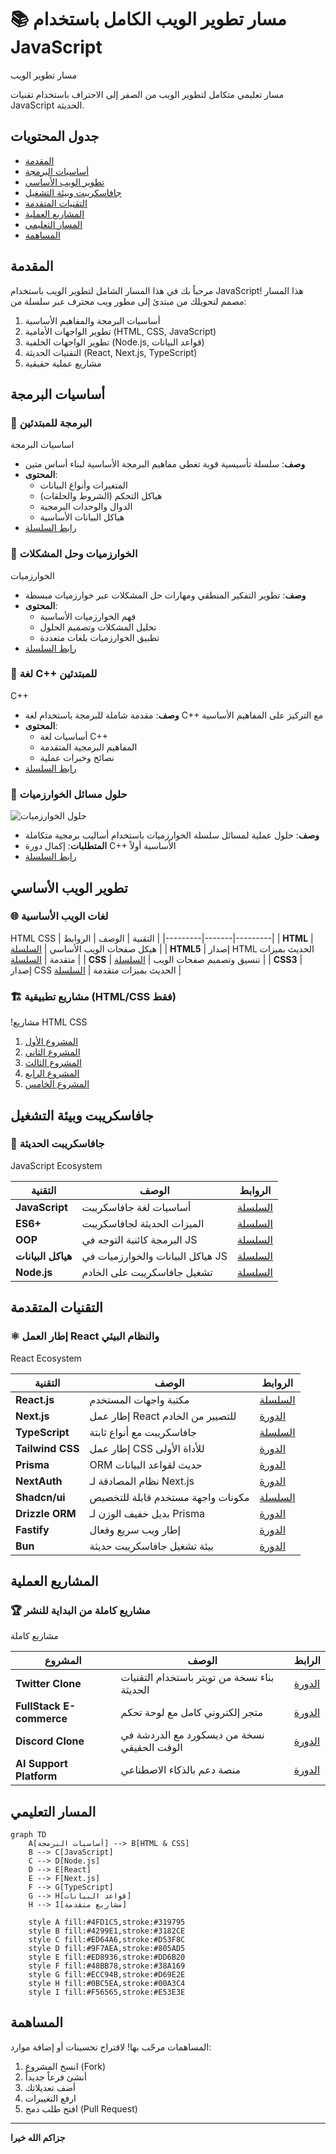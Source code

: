 # 📚 مسار تطوير الويب الكامل باستخدام JavaScript

مسار تطوير الويب

مسار تعليمي متكامل لتطوير الويب من الصفر إلى الاحتراف باستخدام تقنيات JavaScript الحديثة.

## جدول المحتويات
- [المقدمة](#المقدمة)
- [أساسيات البرمجة](#أساسيات-البرمجة)
- [تطوير الويب الأساسي](#تطوير-الويب-الأساسي)
- [جافاسكريبت وبيئة التشغيل](#جافاسكريبت-وبيئة-التشغيل)
- [التقنيات المتقدمة](#التقنيات-المتقدمة)
- [المشاريع العملية](#المشاريع-العملية)
- [المسار التعليمي](#المسار-التعليمي)
- [المساهمة](#المساهمة)

## المقدمة
مرحباً بك في هذا المسار الشامل لتطوير الويب باستخدام JavaScript! هذا المسار مصمم لتحويلك من مبتدئ إلى مطور ويب محترف عبر سلسلة من:

1. أساسيات البرمجة والمفاهيم الأساسية
2. تطوير الواجهات الأمامية (HTML, CSS, JavaScript)
3. تطوير الواجهات الخلفية (Node.js, قواعد البيانات)
4. التقنيات الحديثة (React, Next.js, TypeScript)
5. مشاريع عملية حقيقية

## أساسيات البرمجة
### 🔰 البرمجة للمبتدئين
اساسيات البرمجة
- **وصف**: سلسلة تأسيسية قوية تغطي مفاهيم البرمجة الأساسية لبناء أساس متين
- **المحتوى**: 
  - المتغيرات وأنواع البيانات
  - هياكل التحكم (الشروط والحلقات)
  - الدوال والوحدات البرمجية
  - هياكل البيانات الأساسية
- [رابط السلسلة](https://www.youtube.com/playlist?list=PL3X--QIIK-OHgMV2yBz3GLfM5d_5BxOSj)

### 🧠 الخوارزميات وحل المشكلات
الخوارزميات

- **وصف**: تطوير التفكير المنطقي ومهارات حل المشكلات عبر خوارزميات مبسطة
- **المحتوى**:
  - فهم الخوارزميات الأساسية
  - تحليل المشكلات وتصميم الحلول
  - تطبيق الخوارزميات بلغات متعددة
- [رابط السلسلة](https://www.youtube.com/playlist?list=PL3X--QIIK-OEUIwbQU79V76RHelBUQKiz)

### 🐘 لغة C++ للمبتدئين
C++
- **وصف**: مقدمة شاملة للبرمجة باستخدام لغة C++ مع التركيز على المفاهيم الأساسية
- **المحتوى**:
  - أساسيات لغة C++
  - المفاهيم البرمجية المتقدمة
  - نصائح وخبرات عملية
- [رابط السلسلة](https://www.youtube.com/playlist?list=PL3X--QIIK-OFIRbOHbOXbcfSAvw198lUy)

### 🧩 حلول مسائل الخوارزميات
![حلول الخوارزميات](https://via.placeholder.com/400x200/4A5568/FFFFFF?text=Algorithms+Solutions)

- **وصف**: حلول عملية لمسائل سلسلة الخوارزميات باستخدام أساليب برمجية متكاملة
- **المتطلبات**: إكمال دورة C++ الأساسية أولاً
- [رابط السلسلة](https://www.youtube.com/playlist?list=PL3X--QIIK-OEwPmZVfltqCYy6_RuwXr4A)

## تطوير الويب الأساسي
### 🌐 لغات الويب الأساسية
HTML CSS
| التقنية | الوصف | الروابط |
|---------|-------|---------|
| **HTML** | هيكل صفحات الويب الأساسي | [السلسلة](https://www.youtube.com/playlist?list=PLDoPjvoNmBAw_t_XWUFbBX-c9MafPk9ji) |
| **HTML5** | إصدار HTML الحديث بميزات متقدمة | [السلسلة](https://www.youtube.com/playlist?list=PLDoPjvoNmBAyXCAQMLhDRZsLi_HurqTBZ) |
| **CSS** | تنسيق وتصميم صفحات الويب | [السلسلة](https://www.youtube.com/playlist?list=PLDoPjvoNmBAzjsz06gkzlSrlev53MGIKe) |
| **CSS3** | إصدار CSS الحديث بميزات متقدمة | [السلسلة](https://www.youtube.com/playlist?list=PLDoPjvoNmBAyEyQaHOHO1HJtmSgGt07VC) |

### 🏗️ مشاريع تطبيقية (HTML/CSS فقط)
!مشاريع HTML CSS

1. [المشروع الأول](https://www.youtube.com/playlist?list=PLDoPjvoNmBAzHSjcR-HnW9tnxyuye8KbF)
2. [المشروع الثاني](https://www.youtube.com/playlist?list=PLDoPjvoNmBAy1l-2A21ng3gxEyocruT0t)
3. [المشروع الثالث](https://www.youtube.com/playlist?list=PLDoPjvoNmBAxuCSp2_-9LurPqRVwketnc)
4. [المشروع الرابع](https://www.youtube.com/playlist?list=PLDoPjvoNmBAyGaRGzPVZCkYx5L7Mo9Tbh)
5. [المشروع الخامس](https://www.youtube.com/watch?v=l7WzND2sD-A)

## جافاسكريبت وبيئة التشغيل
### 🚀 جافاسكريبت الحديثة
JavaScript Ecosystem

| التقنية | الوصف | الروابط |
|---------|-------|---------|
| **JavaScript** | أساسيات لغة جافاسكريبت | [السلسلة](https://www.youtube.com/playlist?list=PLDoPjvoNmBAx3kiplQR_oeDqLDBUDYwVv) |
| **ES6+** | الميزات الحديثة لجافاسكريبت | [السلسلة](https://www.youtube.com/playlist?list=PLDoPjvoNmBAy3siU1b04xY24ZlstofO9M) |
| **OOP** | البرمجة كائنية التوجه في JS | [السلسلة](https://www.youtube.com/playlist?list=PLDoPjvoNmBAzLyvrWPwMw6bbBlTwPxgLF) |
| **هياكل البيانات** | هياكل البيانات والخوارزميات في JS | [السلسلة](https://youtu.be/wBtPGnVnA9g?t=43) |
| **Node.js** | تشغيل جافاسكريبت على الخادم | [السلسلة](https://www.youtube.com/playlist?list=PL1BztTYDF-QPdTvgsjf8HOwO4ZVl_LhxS) |

## التقنيات المتقدمة
### ⚛️ إطار العمل React والنظام البيئي
React Ecosystem

| التقنية | الوصف | الروابط |
|---------|-------|---------|
| **React.js** | مكتبة واجهات المستخدم | [السلسلة](https://www.youtube.com/playlist?list=PLYyqC4bNbCIdSZ-JayMLl4WO2Cr995vyS) |
| **Next.js** | إطار عمل React للتصيير من الخادم | [الدورة](https://youtu.be/k7o9R6eaSes?t=2) |
| **TypeScript** | جافاسكريبت مع أنواع ثابتة | [السلسلة](https://www.youtube.com/playlist?list=PLDoPjvoNmBAy532K9M_fjiAmrJ0gkCyLJ) |
| **Tailwind CSS** | إطار عمل CSS للأداة الأولى | [الدورة](https://www.youtube.com/watch?v=Pk3hhCJG2Dk) |
| **Prisma** | ORM حديث لقواعد البيانات | [الدورة](https://www.youtube.com/watch?v=yW6HnMUAWNU) |
| **NextAuth** | نظام المصادقة لـ Next.js | [الدورة](https://www.youtube.com/watch?v=GL2Dc4r6tkU) |
| **Shadcn/ui** | مكونات واجهة مستخدم قابلة للتخصيص | [السلسلة](https://www.youtube.com/playlist?list=PL4cUxeGkcC9h1NXLUuiAQ7c4UtdEInqma) |
| **Drizzle ORM** | بديل خفيف الوزن لـ Prisma | [الدورة](https://www.youtube.com/watch?v=7-NZ0MlPpJA) |
| **Fastify** | إطار ويب سريع وفعال | [الدورة](https://www.youtube.com/watch?v=btGtOue1oDA) |
| **Bun** | بيئة تشغيل جافاسكريبت حديثة | [الدورة](https://www.youtube.com/watch?v=eTB0UCDnMQo) |

## المشاريع العملية
### 🏆 مشاريع كاملة من البداية للنشر
مشاريع كاملة

| المشروع | الوصف | الرابط |
|---------|-------|--------|
| **Twitter Clone** | بناء نسخة من تويتر باستخدام التقنيات الحديثة | [الدورة](https://www.youtube.com/watch?v=ytkG7RT6SvU) |
| **FullStack E-commerce** | متجر إلكتروني كامل مع لوحة تحكم | [الدورة](https://www.youtube.com/watch?v=5miHyP6lExg) |
| **Discord Clone** | نسخة من ديسكورد مع الدردشة في الوقت الحقيقي | [الدورة](https://www.youtube.com/watch?v=ZbX4Ok9YX94) |
| **AI Support Platform** | منصة دعم بالذكاء الاصطناعي | [الدورة](https://www.youtube.com/watch?v=CAr02YlEJUc) |

## المسار التعليمي
```mermaid
graph TD
    A[أساسيات البرمجة] --> B[HTML & CSS]
    B --> C[JavaScript]
    C --> D[Node.js]
    D --> E[React]
    E --> F[Next.js]
    F --> G[TypeScript]
    G --> H[قواعد البيانات]
    H --> I[مشاريع متقدمة]
    
    style A fill:#4FD1C5,stroke:#319795
    style B fill:#4299E1,stroke:#3182CE
    style C fill:#ED64A6,stroke:#D53F8C
    style D fill:#9F7AEA,stroke:#805AD5
    style E fill:#ED8936,stroke:#DD6B20
    style F fill:#48BB78,stroke:#38A169
    style G fill:#ECC94B,stroke:#D69E2E
    style H fill:#0BC5EA,stroke:#00A3C4
    style I fill:#F56565,stroke:#E53E3E
```

## المساهمة
المساهمات مرحّب بها! لاقتراح تحسينات أو إضافة موارد:
1. انسخ المشروع (Fork)
2. أنشئ فرعاً جديداً 
3. أضف تعديلاتك
4. ارفع التغييرات 
5. افتح طلب دمج (Pull Request)
---

**جزاكم الله خيرا**  
